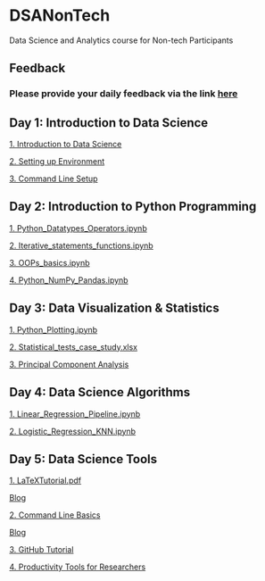 # DSANonTech
Data Science and Analytics course for Non-tech Participants

## Feedback

### Please provide your daily feedback via the link [here](https://futurepicx.com/feedback?id=BFCB30C2-470F-434B-BD94-53A0C77F7AE6)

## Day 1: Introduction to Data Science
[1. Introduction to Data Science](https://github.com/cksajil/DSANonTech/blob/main/Day_1/01_Intro_to_DSA.pdf)

[2. Setting up Environment](https://github.com/cksajil/DSANonTech/blob/main/Day_1/02_Setting_Up_Environment.pdf)

[3. Command Line Setup](https://github.com/cksajil/DSANonTech/blob/main/Day_1/03_Command_Line_Setup.pdf)
  
## Day 2: Introduction to Python Programming
[1. Python_Datatypes_Operators.ipynb](https://github.com/cksajil/DSANonTech/blob/main/Day_2/01_Python_Datatypes_Operators.ipynb)

[2. Iterative_statements_functions.ipynb](https://github.com/cksajil/DSANonTech/blob/main/Day_2/02_iterative_statements_functions.ipynb)

[3. OOPs_basics.ipynb](https://github.com/cksajil/DSANonTech/blob/main/Day_2/03_OOPs_basics.ipynb)

[4. Python_NumPy_Pandas.ipynb](https://github.com/cksajil/DSANonTech/blob/main/Day_2/04_Python_NumPy_Pandas.ipynb)

## Day 3: Data Visualization & Statistics
[1. Python_Plotting.ipynb](https://github.com/cksajil/DSANonTech/blob/main/Day_3/01_Python_Plotting.ipynb)

[2. Statistical_tests_case_study.xlsx](https://github.com/cksajil/DSANonTech/blob/main/Day_3/02_statistical_tests_case_study.xlsx)

[3. Principal Component Analysis](https://github.com/cksajil/DSANonTech/blob/main/Day_3/03_PCA_from_scratch.ipynb)

## Day 4: Data Science Algorithms
[1. Linear_Regression_Pipeline.ipynb](https://github.com/cksajil/DSANonTech/blob/main/Day_4/01_Linear_Regression_Pipeline.ipynb)

[2. Logistic_Regression_KNN.ipynb](https://github.com/cksajil/DSANonTech/blob/main/Day_4/02_Logistic_Regression_KNN.ipynb)

## Day 5: Data Science Tools
[1. LaTeXTutorial.pdf](https://github.com/cksajil/DSANonTech/blob/main/Day_5/01_LaTeXTutorial.pdf)

[Blog](https://intuitivetutorial.com/2020/11/10/latex-tutorial/)

[2. Command Line Basics](https://github.com/cksajil/DSANonTech/blob/main/Day_5/02_Terminal_Basics.pdf)

[Blog](https://intuitivetutorial.com/2021/06/11/linux-terminal-basics/)

[3. GitHub Tutorial]()

[4. Productivity Tools for Researchers](https://github.com/cksajil/DSANonTech/blob/main/Day_5/04_Productivity_Tools_4_Researchers.pdf)